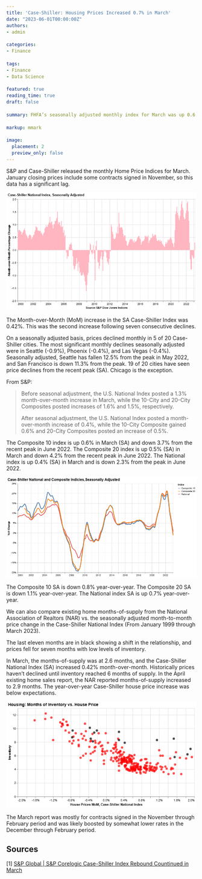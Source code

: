```yaml
---
title: 'Case-Shiller: Housing Prices Increased 0.7% in March'
date: "2023-06-01T00:00:00Z"
authors:
- admin

categories:
- Finance

tags:
- Finance
- Data Science

featured: true
reading_time: true
draft: false

summary: FHFA’s seasonally adjusted monthly index for March was up 0.6 percent from February.

markup: mmark

image:
  placement: 2
  preview_only: false
---
```


S&P and Case-Shiller released the monthly Home Price Indices for March. January closing prices include some contracts signed in November, so this data has a significant lag.

![Case-Shiller NA](casena.png)

The Month-over-Month (MoM) increase in the SA Case-Shiller Index was 0.42%. This was the second increase following seven consecutive declines.

On a seasonally adjusted basis, prices declined monthly in 5 of 20 Case-Shiller cities. The most significant monthly declines seasonally adjusted were in Seattle (-0.9%), Phoenix (-0.4%), and Las Vegas (-0.4%). Seasonally adjusted, Seattle has fallen 12.5% from the peak in May 2022, and San Francisco is down 11.3% from the peak. 19 of 20 cities have seen price declines from the recent peak (SA). Chicago is the exception.

From S&P:
> Before seasonal adjustment, the U.S. National Index posted a 1.3% month-over-month increase in March, while the 10-City and 20-City Composites posted increases of 1.6% and 1.5%, respectively.
>
> After seasonal adjustment, the U.S. National Index posted a month-over-month increase of 0.4%, while the 10-City Composite gained 0.6% and 20-City Composites posted an increase of 0.5%.

The Composite 10 index is up 0.6% in March (SA) and down 3.7% from the recent peak in June 2022. The Composite 20 index is up 0.5% (SA) in March and down 4.2% from the recent peak in June 2022. The National index is up 0.4% (SA) in March and is down 2.3% from the peak in June 2022.

![Case-Shiller Comp](casehsiller_comp.png)

The Composite 10 SA is down 0.8% year-over-year.  The Composite 20 SA is down 1.1% year-over-year. The National index SA is up 0.7% year-over-year.

We can also compare existing home months-of-supply from the National Association of Realtors (NAR) vs. the seasonally adjusted month-to-month price change in the Case-Shiller National Index (From January 1999 through March 2023).

The last eleven months are in black showing a shift in the relationship, and prices fell for seven months with low levels of inventory.

In March, the months-of-supply was at 2.6 months, and the Case-Shiller National Index (SA) increased 0.42% month-over-month.  Historically prices haven’t declined until inventory reached 6 months of supply. In the April existing home sales report, the NAR reported months-of-supply increased to 2.9 months. The year-over-year Case-Shiller house price increase was below expectations.

![Case-Shiller Comp](inventoryvsprices.png)

The March report was mostly for contracts signed in the November through February period and was likely boosted by somewhat lower rates in the December through February period.

## Sources

[<a name="1">1</a>] [S&P Global | S&P Corelogic Case-Shiller Index Rebound Countinued in March](https://www.spglobal.com/spdji/en/index-announcements/article/sp-corelogic-case-shiller-index-rebound-continued-in-march/)
